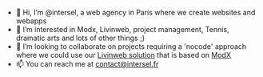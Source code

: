 - 👋 Hi, I’m @intersel, a web agency in Paris where we create websites and webapps
- 👀 I’m interested in Modx, Livinweb, project management, Tennis, dramatic arts and lots of other things ;)
- 💞️ I’m looking to collaborate on projects requiring a 'nocode' approach where we could use our [Livinweb solution](https://www.livinweb.fr) that is based on [ModX](https://modx.com/)
- 📫 You can reach me at contact@intersel.fr

<!---
intersel/intersel is a ✨ special ✨ repository because its `README.md` (this file) appears on your GitHub profile.
You can click the Preview link to take a look at your changes.
--->
